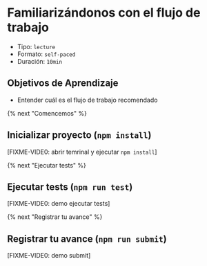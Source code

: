 # Familiarizándonos con el flujo de trabajo

- Tipo: `lecture`
- Formato: `self-paced`
- Duración: `10min`

## Objetivos de Aprendizaje

- Entender cuál es el flujo de trabajo recomendado

{% next "Comencemos" %}

## Inicializar proyecto (`npm install`)

[FIXME-VIDE0: abrir temrinal y ejecutar `npm install`]

{% next "Ejecutar tests" %}

## Ejecutar tests (`npm run test`)

[FIXME-VIDE0: demo ejecutar tests]

{% next "Registrar tu avance" %}

## Registrar tu avance (`npm run submit`)

[FIXME-VIDE0: demo submit]

